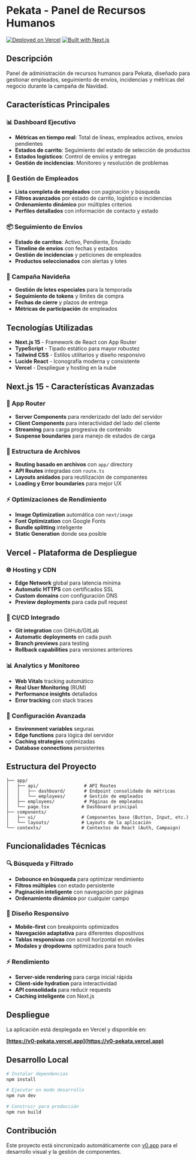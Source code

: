 # Pekata - Panel de Recursos Humanos

[![Deployed on Vercel](https://img.shields.io/badge/Deployed%20on-Vercel-black?style=for-the-badge&logo=vercel)](https://v0-pekata.vercel.app)
[![Built with Next.js](https://img.shields.io/badge/Built%20with-Next.js-black?style=for-the-badge&logo=next.js)](https://nextjs.org)

## Descripción

Panel de administración de recursos humanos para Pekata, diseñado para gestionar empleados, seguimiento de envíos, incidencias y métricas del negocio durante la campaña de Navidad.

## Características Principales

### 📊 Dashboard Ejecutivo
- **Métricas en tiempo real**: Total de líneas, empleados activos, envíos pendientes
- **Estados de carrito**: Seguimiento del estado de selección de productos
- **Estados logísticos**: Control de envíos y entregas
- **Gestión de incidencias**: Monitoreo y resolución de problemas

### 👥 Gestión de Empleados
- **Lista completa de empleados** con paginación y búsqueda
- **Filtros avanzados** por estado de carrito, logístico e incidencias
- **Ordenamiento dinámico** por múltiples criterios
- **Perfiles detallados** con información de contacto y estado

### 📦 Seguimiento de Envíos
- **Estado de carritos**: Activo, Pendiente, Enviado
- **Timeline de envíos** con fechas y estados
- **Gestión de incidencias** y peticiones de empleados
- **Productos seleccionados** con alertas y lotes

### 🎯 Campaña Navideña
- **Gestión de lotes especiales** para la temporada
- **Seguimiento de tokens** y límites de compra
- **Fechas de cierre** y plazos de entrega
- **Métricas de participación** de empleados

## Tecnologías Utilizadas

- **Next.js 15** - Framework de React con App Router
- **TypeScript** - Tipado estático para mayor robustez
- **Tailwind CSS** - Estilos utilitarios y diseño responsivo
- **Lucide React** - Iconografía moderna y consistente
- **Vercel** - Despliegue y hosting en la nube

## Next.js 15 - Características Avanzadas

### 🚀 App Router
- **Server Components** para renderizado del lado del servidor
- **Client Components** para interactividad del lado del cliente
- **Streaming** para carga progresiva de contenido
- **Suspense boundaries** para manejo de estados de carga

### 📁 Estructura de Archivos
- **Routing basado en archivos** con `app/` directory
- **API Routes** integradas con `route.ts`
- **Layouts anidados** para reutilización de componentes
- **Loading y Error boundaries** para mejor UX

### ⚡ Optimizaciones de Rendimiento
- **Image Optimization** automática con `next/image`
- **Font Optimization** con Google Fonts
- **Bundle splitting** inteligente
- **Static Generation** donde sea posible

## Vercel - Plataforma de Despliegue

### 🌐 Hosting y CDN
- **Edge Network** global para latencia mínima
- **Automatic HTTPS** con certificados SSL
- **Custom domains** con configuración DNS
- **Preview deployments** para cada pull request

### 🔄 CI/CD Integrado
- **Git integration** con GitHub/GitLab
- **Automatic deployments** en cada push
- **Branch previews** para testing
- **Rollback capabilities** para versiones anteriores

### 📊 Analytics y Monitoreo
- **Web Vitals** tracking automático
- **Real User Monitoring** (RUM)
- **Performance insights** detallados
- **Error tracking** con stack traces

### 🔧 Configuración Avanzada
- **Environment variables** seguras
- **Edge functions** para lógica del servidor
- **Caching strategies** optimizadas
- **Database connections** persistentes

## Estructura del Proyecto

```
├── app/
│   ├── api/                 # API Routes
│   │   ├── dashboard/       # Endpoint consolidado de métricas
│   │   └── employees/       # Gestión de empleados
│   ├── employees/           # Páginas de empleados
│   └── page.tsx            # Dashboard principal
├── components/
│   ├── ui/                 # Componentes base (Button, Input, etc.)
│   └── layouts/            # Layouts de la aplicación
└── contexts/               # Contextos de React (Auth, Campaign)
```

## Funcionalidades Técnicas

### 🔍 Búsqueda y Filtrado
- **Debounce en búsqueda** para optimizar rendimiento
- **Filtros múltiples** con estado persistente
- **Paginación inteligente** con navegación por páginas
- **Ordenamiento dinámico** por cualquier campo

### 📱 Diseño Responsivo
- **Mobile-first** con breakpoints optimizados
- **Navegación adaptativa** para diferentes dispositivos
- **Tablas responsivas** con scroll horizontal en móviles
- **Modales y dropdowns** optimizados para touch

### ⚡ Rendimiento
- **Server-side rendering** para carga inicial rápida
- **Client-side hydration** para interactividad
- **API consolidada** para reducir requests
- **Caching inteligente** con Next.js

## Despliegue

La aplicación está desplegada en Vercel y disponible en:

**[https://v0-pekata.vercel.app](https://v0-pekata.vercel.app)**

## Desarrollo Local

```bash
# Instalar dependencias
npm install

# Ejecutar en modo desarrollo
npm run dev

# Construir para producción
npm run build
```

## Contribución

Este proyecto está sincronizado automáticamente con [v0.app](https://v0.app) para el desarrollo visual y la gestión de componentes.
